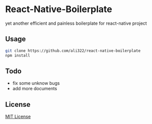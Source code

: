 React-Native-Boilerplate
===

yet another efficient and painless boilerplate for react-native project

## Usage

```bash
git clone https://github.com/ali322/react-native-boilerplate
npm install
```

## Todo

- fix some unknow bugs
- add more documents


## License

[MIT License](http://en.wikipedia.org/wiki/MIT_License)
